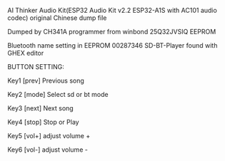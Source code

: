 AI Thinker Audio Kit(ESP32 Audio Kit v2.2  ESP32-A1S with AC101 audio codec) original Chinese dump file

Dumped by CH341A programmer from winbond 25Q32JVSIQ EEPROM

Bluetooth name setting in EEPROM
00287346   SD-BT-Player found with GHEX editor


BUTTON SETTING:

Key1 [prev] Previous song

Key2 [mode] Select sd or bt mode

Key3 [next] Next song

Key4 [stop] Stop or Play

Key5 [vol+] adjust volume +

Key6 [vol-] adjust volume -
